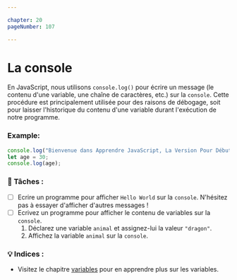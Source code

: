 ```yaml
---

chapter: 20
pageNumber: 107

---
```


# La console

En JavaScript, nous utilisons `console.log()` pour écrire un message (le contenu d'une variable, une chaîne de caractères, etc.) sur la `console`. Cette procédure est principalement utilisée pour des raisons de débogage, soit pour laisser l'historique du contenu d'une variable durant l'exécution de notre programme.

### Example:

```javascript
console.log("Bienvenue dans Apprendre JavaScript, La Version Pour Débutants");
let age = 30;
console.log(age);
```

### 📝 Tâches :

* [ ] Ecrire un programme pour afficher `Hello World` sur la `console`. N'hésitez pas à essayer d'afficher d'autres messages !
* [ ] Ecrivez un programme pour afficher le contenu de variables sur la `console`.&#x20;
  1. Déclarez une variable `animal` et assignez-lui la valeur `"dragon"`.
  2. Affichez la variable `animal` sur la `console`.

### 💡 Indices :

* Visitez le chapitre [variables](../basics/variables.md) pour en apprendre plus sur les variables.
